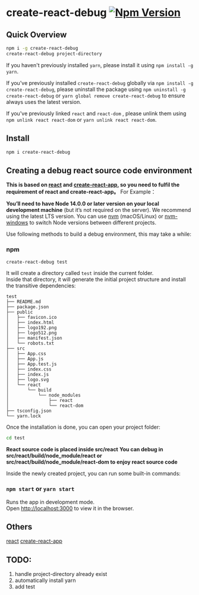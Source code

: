 # create-react-debug [![Npm Version](https://img.shields.io/npm/v/create-react-debug?color=bright)](https://www.npmjs.com/package/create-react-debug) 


## Quick Overview

```sh
npm i -g create-react-debug
create-react-debug project-directory
```

If you haven't previously installed `yarn`, please install it using  `npm install -g yarn`.

If you've previously installed `create-react-debug` globally via `npm install -g create-react-debug`, please uninstall the package using `npm uninstall -g create-react-debug` or `yarn global remove create-react-debug` to ensure always uses the latest version.

If you've previously linked `react` and `react-dom` , please unlink them using `npm unlink react react-dom` or `yarn unlink react react-dom`.


## Install
```sh
npm i create-react-debug
```

## Creating a debug react source code environment

**This is based on [react](https://github.com/facebook/react) and [create-react-app](https://github.com/facebook/create-react-app), so you need to fulfil the requirement of react and create-react-app。** For Example：

**You’ll need to have Node 14.0.0 or later version on your local development machine** (but it’s not required on the server). We recommend using the latest LTS version. You can use [nvm](https://github.com/creationix/nvm#installation) (macOS/Linux) or [nvm-windows](https://github.com/coreybutler/nvm-windows#node-version-manager-nvm-for-windows) to switch Node versions between different projects.

Use following methods to build a debug environment, this may take a while:

### npm

```sh
create-react-debug test
```

It will create a directory called `test` inside the current folder.<br>
Inside that directory, it will generate the initial project structure and install the transitive dependencies:

```
test
├── README.md
├── package.json
├── public
│   ├── favicon.ico
│   ├── index.html
│   ├── logo192.png
│   ├── logo512.png
│   ├── manifest.json
│   └── robots.txt
├── src
│   ├── App.css
│   ├── App.js
│   ├── App.test.js
│   ├── index.css
│   ├── index.js
│   ├── logo.svg
│   └── react
│       └── build
│           └── node_modules
│               ├── react
│               └── react-dom 
├── tsconfig.json
└── yarn.lock
```
Once the installation is done, you can open your project folder:

```sh
cd test
```
**React source code is placed inside src/react**
**You can debug in src/react/build/node_module/react or src/react/build/node_module/react-dom to enjoy react source code**

Inside the newly created project, you can run some built-in commands:

### `npm start` or `yarn start`

Runs the app in development mode.<br>
Open [http://localhost:3000](http://localhost:3000) to view it in the browser.

## Others
[react](https://github.com/facebook/react) 
[create-react-app](https://github.com/facebook/create-react-app)

## TODO:
1. handle project-directory already exist
2. automatically install yarn
3. add test